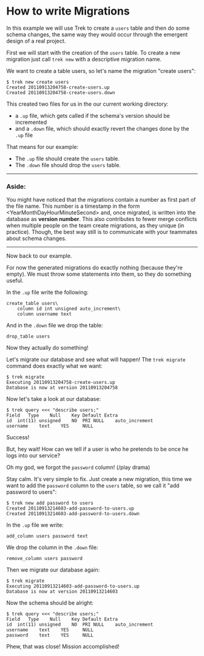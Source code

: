 How to write Migrations
=======================

In this example we will use Trek to create a `users` table and then do
some schema changes, the same way they would occur through the emergent
design of a real project.

First we will start with the creation of the `users` table. To create a
new migration just call `trek new` with a descriptive migration name.

We want to create a table users, so let's name the migration "create
users":

    $ trek new create users
    Created 20110913204758-create-users.up
    Created 20110913204758-create-users.down

This created two files for us in the our current working directory:

 * a `.up` file, which gets called if the schema's version should be
   incremented
 * and a `.down` file, which should exactly revert the changes done by
   the `.up` file

That means for our example:

 * The `.up` file should create the `users` table.
 * The `.down` file should drop the `users` table.

 * * *

### Aside:

You might have noticed that the migrations contain a number as first part of the
file name. This number is a timestamp in the form
\<YearMonthDayHourMinuteSecond\> and, once migrated, is written into the
database as **version number**. 
This also contributes to fewer merge conflicts when multiple people on the team create migrations, 
as they unique (in practice). Though, the best way still is to communicate with your teammates 
about schema changes.

 * * *

Now back to our example.

For now the generated migrations do exactly nothing (because they're
empty). We must throw some statements into them, so they do something
useful.

In the `.up` file write the following:

    create_table users\
        column id int unsigned auto_increment\
        column username text

And in the `.down` file we drop the table:

    drop_table users

Now they actually do something!

Let's migrate our database and see what will happen! The `trek migrate`
command does exactly what we want:

    $ trek migrate
    Executing 20110913204758-create-users.up
    Database is now at version 20110913204758

Now let's take a look at our database:

    $ trek query <<< "describe users;"
    Field	Type	Null	Key	Default	Extra
    id	int(11) unsigned	NO	PRI	NULL	auto_increment
    username	text	YES		NULL	

Success!

But, hey wait! How can we tell if a user is who he pretends to be
once he logs into our service?

Oh my god, we forgot the `password` column! (/play drama)

Stay calm. It's very simple to fix. Just create a new migration, this
time we want to add the `password` column to the `users` table, so we call 
it "add password to users":

    $ trek new add password to users
    Created 20110913214603-add-password-to-users.up
    Created 20110913214603-add-password-to-users.down

In the `.up` file we write:

    add_column users password text

We drop the column in the `.down` file:

    remove_column users password

Then we migrate our database again:

    $ trek migrate
    Executing 20110913214603-add-password-to-users.up
    Database is now at version 20110913214603

Now the schema should be alright:

    $ trek query <<< "describe users;"
    Field	Type	Null	Key	Default	Extra
    id	int(11) unsigned	NO	PRI	NULL	auto_increment
    username	text	YES		NULL	
    password	text	YES		NULL	

Phew, that was close! Mission accomplished!

<!--
The example is finished now, so we will look a bit more in depth
at the language which Trek provides for writing migrations.

Trek's DSL
----------

The easiest command is the `execute` command. This command lets you run
raw SQL against the database. The `execute` command
takes exactly one argument: the SQL query.

Though, beware! If you have a golden hammer, everything looks like a
nail!
It has quite an important drawback: Your migrations will most probably
only work on one kind of Database.

So my suggestion is, to use this at your own risk, to plug the holes
left by higher-level commands.

Trek provides you with quite a few commands which automate common 
tasks in schema managment, without doing SQL.

-->


